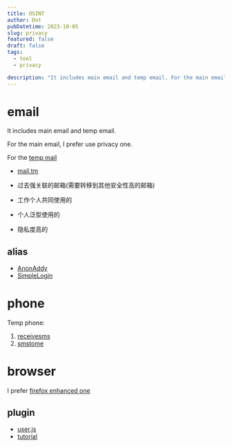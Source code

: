 ```yaml
---
title: OSINT
author: Dot
pubDatetime: 2023-10-05
slug: privacy
featured: false
draft: false
tags:
  - tool
  - privacy

description: "It includes main email and temp email. For the main email, I prefer use privacy one. For the temp mail, I prefer use the temp one. "
---
```


# email

It includes main email and temp email.

For the main email, I prefer use privacy one.

For the [temp mail](https://temp-mail.org/en/)

- [mail.tm](https://mail.tm/)

- 过去强关联的邮箱(需要转移到其他安全性高的邮箱)
- 工作个人共同使用的
- 个人泛型使用的
- 隐私度高的

## alias

- [AnonAddy](https://anonaddy.com/)
- [SimpleLogin](https://simplelogin.io/)

# phone

Temp phone:

1. [receivesms](https://www.receivesms.co/)
2. [smstome](https://smstome.com/)

# browser

I prefer [firefox enhanced one](https://www.youtube.com/watch?v=F7-bW2y6lcI)

## plugin

- [user.js](https://github.com/arkenfox/user.js/wiki)
- [tutorial](https://www.youtube.com/watch?v=Fr8UFJzpNls)
